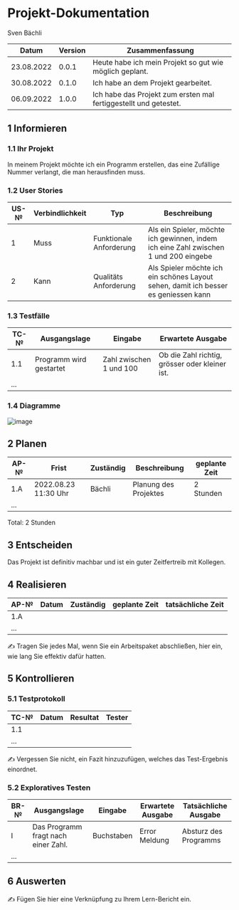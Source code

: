 # Projekt-Dokumentation

Sven Bächli

| Datum | Version | Zusammenfassung                                              |
| ----- | ------- | ------------------------------------------------------------ |
| 23.08.2022 | 0.0.1 |Heute habe ich mein Projekt so gut wie möglich geplant.|
| 30.08.2022 | 0.1.0 |Ich habe an dem Projekt gearbeitet.|
| 06.09.2022 | 1.0.0 |Ich habe das Projekt zum ersten mal fertiggestellt und getestet.|

## 1 Informieren

### 1.1 Ihr Projekt

In meinem Projekt möchte ich ein Programm erstellen, das eine Zufällige Nummer verlangt, die man herausfinden muss.

### 1.2 User Stories

| US-№ | Verbindlichkeit | Typ  | Beschreibung                       |
| ---- | --------------- | ---- | ---------------------------------- |
| 1    | Muss            | Funktionale Anforderung     | Als ein Spieler, möchte ich gewinnen, indem ich eine Zahl zwischen 1 und 200 eingebe |
| 2    | Kann            | Qualitäts Anforderung     | Als Spieler möchte ich ein schönes Layout sehen, damit ich besser es geniessen kann  |

### 1.3 Testfälle

| TC-№ | Ausgangslage | Eingabe | Erwartete Ausgabe |
| ---- | ------------ | ------- | ----------------- |
| 1.1  | Programm wird gestartet | Zahl zwischen 1 und 100 | Ob die Zahl richtig, grösser oder kleiner ist. |
| ...  |              |         |                   |



### 1.4 Diagramme

![image](https://user-images.githubusercontent.com/110892330/186124655-72b14584-cd83-4099-b379-5877b10dd7f1.png)

## 2 Planen

| AP-№ | Frist | Zuständig | Beschreibung | geplante Zeit |
| ---- | ----- | --------- | ------------ | ------------- |
| 1.A  | 2022.08.23 11:30 Uhr | Bächli | Planung des Projektes | 2 Stunden |
| ...  |       |           |              |               |

Total: 2 Stunden


## 3 Entscheiden

Das Projekt ist definitiv machbar und ist ein guter Zeitfertreib mit Kollegen.

## 4 Realisieren

| AP-№ | Datum | Zuständig | geplante Zeit | tatsächliche Zeit |
| ---- | ----- | --------- | ------------- | ----------------- |
| 1.A  |       |           |               |                   |
| ...  |       |           |               |                   |

✍️ Tragen Sie jedes Mal, wenn Sie ein Arbeitspaket abschließen, hier ein, wie lang Sie effektiv dafür hatten.

## 5 Kontrollieren

### 5.1 Testprotokoll

| TC-№ | Datum | Resultat | Tester |
| ---- | ----- | -------- | ------ |
| 1.1  |       |          |        |
| ...  |       |          |        |

✍️ Vergessen Sie nicht, ein Fazit hinzuzufügen, welches das Test-Ergebnis einordnet.

### 5.2 Exploratives Testen

| BR-№ | Ausgangslage | Eingabe | Erwartete Ausgabe | Tatsächliche Ausgabe |
| ---- | ------------ | ------- | ----------------- | -------------------- |
| I    | Das Programm fragt nach einer Zahl. | Buchstaben | Error Meldung | Absturz des Programms |
| ...  |              |         |                   |                      |



## 6 Auswerten

✍️ Fügen Sie hier eine Verknüpfung zu Ihrem Lern-Bericht ein.
